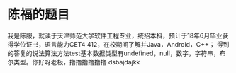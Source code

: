 陈福的题目
====================
 我是陈服，就读于天津师范大学软件工程专业，统招本科，预计于18年6月毕业获得学位证书，语言能力CET4 412，在校期间了解并Java，Android，C++；
 得到的答复的说法算法方法test基本数据类型有undefined，null，数字，字符串，布尔类型。你好呀老板，撸撸撸撸撸撸
dsbajdajkk